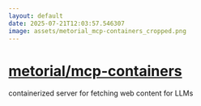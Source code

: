 ```yaml
---
layout: default
date: 2025-07-21T12:03:57.546307
image: assets/metorial_mcp-containers_cropped.png
---
```


# [metorial/mcp-containers](https://github.com/metorial/mcp-containers)

containerized server for fetching web content for LLMs
